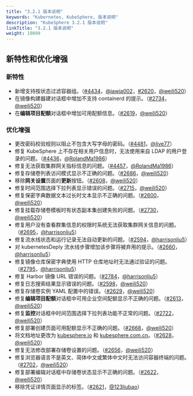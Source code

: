 ```yaml
---
title: "3.2.1 版本说明"  
keywords: "Kubernetes, KubeSphere, 版本说明"  
description: "KubeSphere 3.2.1 版本说明"  
linkTitle: "3.2.1 版本说明"  
weight: 18099
---
```


## 新特性和优化增强

### 新特性

- 新增支持按状态过滤容器组。（[#4434](https://github.com/kubesphere/kubesphere/pull/4434)，[@iawia002](https://github.com/iawia002)，[#2620](https://github.com/kubesphere/console/pull/2620)，[@weili520](https://github.com/weili520)）
- 在镜像构建器建对话框中增加不支持 containerd 的提示。（[#2734](https://github.com/kubesphere/console/pull/2734)，[@weili520](https://github.com/weili520)）
- 在**编辑项目配额**对话框中增加可用配额信息。（[#2619](https://github.com/kubesphere/console/pull/2619)，[@weili520](https://github.com/weili520)）

### 优化增强

- 更改密码校验规则以阻止不包含大写字母的密码。（[#4481](https://github.com/kubesphere/kubesphere/pull/4481)，[@live77](https://github.com/live77)）
- 修复 KubeSphere 上不存在相关用户信息时，无法使用来自 LDAP 的用户登录的问题。（[#4436](https://github.com/kubesphere/kubesphere/pull/4436)，[@RolandMa1986](https://github.com/RolandMa1986)）
- 修复无法获取集群网关指标信息的问题。（[#4457](https://github.com/kubesphere/kubesphere/pull/4457)，[@RolandMa1986](https://github.com/RolandMa1986)）
- 修复存储卷列表访问模式显示不正确的问题。（[#2686](https://github.com/kubesphere/console/pull/2686)，[@weili520](https://github.com/weili520)）
- 移除**网关设置**页面的**更新**按钮。（[#2608](https://github.com/kubesphere/console/pull/2608)，[@weili520](https://github.com/weili520)）
- 修复时间范围选择下拉列表显示错误的问题。（[#2715](https://github.com/kubesphere/console/pull/2715)，[@weili520](https://github.com/weili520)）
- 修复保密字典数据文本过长时文本显示不正确的问题。（[#2600](https://github.com/kubesphere/console/pull/2600)，[@weili520](https://github.com/weili520)）
- 修复挂载存储卷模板时有状态副本集创建失败的问题。（[#2730](https://github.com/kubesphere/console/pull/2730)，[@weili520](https://github.com/weili520)）
- 修复用户没有查看群集信息的权限时系统无法获取集群网关信息的问题。（[#2695](https://github.com/kubesphere/console/pull/2695)，[@harrisonliu5](https://github.com/harrisonliu5)）
- 修复流水线状态和运行记录无法自动更新的问题。（[#2594](https://github.com/kubesphere/console/pull/2594)，[@harrisonliu5](https://github.com/harrisonliu5)）
- 对 kubernetesDeply 流水线步骤增加该步骤将被弃用的提示。（[#2660](https://github.com/kubesphere/console/pull/2660)，[@harrisonliu5](https://github.com/harrisonliu5)）
- 修复镜像仓库保密字典使用 HTTP 仓库地址时无法通过验证的问题。（[#2795](https://github.com/kubesphere/console/pull/2795)，[@harrisonliu5](https://github.com/harrisonliu5)）
- 修复 Harbor 镜像 URL 错误的问题。（[#2784](https://github.com/kubesphere/console/pull/2784)，[@harrisonliu5](https://github.com/harrisonliu5)）
- 修复日志搜索结果显示错误的问题。（[#2598](https://github.com/kubesphere/console/pull/2598)，[@weili520](https://github.com/weili520)）
- 修复存储卷实例 YAML 配置中的错误。（[#2629](https://github.com/kubesphere/console/pull/2629)，[@weili520](https://github.com/weili520)）
- 修复**编辑项目配额**对话框中可用企业空间配额显示不正确的问题。（[#2613](https://github.com/kubesphere/console/pull/2613)，[@weili520](https://github.com/weili520)）
- 修复**监控**对话框中时间范围选择下拉列表功能不正常的问题。（[#2722](https://github.com/kubesphere/console/pull/2722)，[@weili520](https://github.com/weili520)）
- 修复部署创建页面可用配额显示不正确的问题。（[#2668](https://github.com/kubesphere/console/pull/2668)，[@weili520](https://github.com/weili520)）
- 将文档地址更改为 [kubesphere.io](http://kubesphere.io/zh/) 和 [kubesphere.com.cn](https://kubesphere.com.cn/)。（[#2628](https://github.com/kubesphere/console/pull/2628)，[@weili520](https://github.com/weili520)）
- 修复无法修改部署存储卷设置的问题。（[#2656](https://github.com/kubesphere/console/pull/2656)，[@weili520](https://github.com/weili520)）
- 修复浏览器语言不是英文、简体中文或繁体中文时无法访问容器终端的问题。（[#2702](https://github.com/kubesphere/console/pull/2702)，[@weili520](https://github.com/weili520)）
- 修复部署编辑对话框中存储卷状态显示不正确的问题。（[#2622](https://github.com/kubesphere/console/pull/2622)，[@weili520](https://github.com/weili520)）
- 移除凭证详情页面显示的标签。（[#2621](https://github.com/kubesphere/console/pull/2621)，[@123liubao](https://github.com/123liubao)）